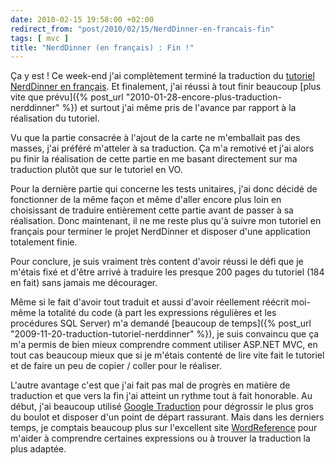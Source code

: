 ```yaml
---
date: 2010-02-15 19:58:00 +02:00
redirect_from: "post/2010/02/15/NerdDinner-en-francais-fin"
tags: [ mvc ]
title: "NerdDinner (en français) : Fin !"
---
```


Ça y est ! Ce week-end j'ai complètement terminé la traduction du
[tutoriel NerdDinner en
français](http://tinyurl.com/NerdDinnerFR). Et finalement, j'ai réussi à tout finir beaucoup [plus vite que prévu]({% post_url "2010-01-28-encore-plus-traduction-nerddinner" %}) et surtout j'ai même pris de l'avance par
rapport à la réalisation du tutoriel.

Vu que la partie consacrée à l'ajout de la carte ne m'emballait pas des
masses, j'ai préféré m'atteler à sa traduction. Ça m'a remotivé et j'ai alors
pu finir la réalisation de cette partie en me basant directement sur ma
traduction plutôt que sur le tutoriel en VO.

Pour la dernière partie qui concerne les tests unitaires, j'ai donc décidé
de fonctionner de la même façon et même d'aller encore plus loin en choisissant
de traduire entièrement cette partie avant de passer à sa réalisation. Donc
maintenant, il ne me reste plus qu'à suivre mon tutoriel en français pour
terminer le projet NerdDinner et disposer d'une application totalement
finie.

Pour conclure, je suis vraiment très content d'avoir réussi le défi que je
m'étais fixé et d'être arrivé à traduire les presque 200 pages du tutoriel (184
en fait) sans jamais me décourager.

Même si le fait d'avoir tout traduit et aussi d'avoir réellement réécrit
moi-même la totalité du code (à part les expressions régulières et les
procédures SQL Server) m'a demandé [beaucoup de temps]({% post_url "2009-11-20-traduction-tutoriel-nerddinner" %}), je suis convaincu que ça m'a permis de
bien mieux comprendre comment utiliser ASP.NET MVC, en tout cas beaucoup mieux
que si je m'étais contenté de lire vite fait le tutoriel et de faire un peu de
copier / coller pour le réaliser.

L'autre avantage c'est que j'ai fait pas mal de progrès en matière de
traduction et que vers la fin j'ai atteint un rythme tout à fait honorable. Au
début, j'ai beaucoup utilisé [Google Traduction](http://www.google.fr/language_tools?hl=fr)
pour dégrossir le plus gros du boulot et disposer d'un point de départ
rassurant. Mais dans les derniers temps, je comptais beaucoup plus sur
l'excellent site [WordReference](http://www.wordreference.com/fr/index.htm) pour m'aider à comprendre certaines expressions ou à
trouver la traduction la plus adaptée.
